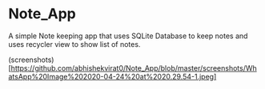 # Note_App
 A simple Note keeping app that uses SQLite Database to keep notes and uses recycler view to show list of notes.
 
 (screenshots)[https://github.com/abhishekvirat0/Note_App/blob/master/screenshots/WhatsApp%20Image%202020-04-24%20at%2020.29.54-1.jpeg]
